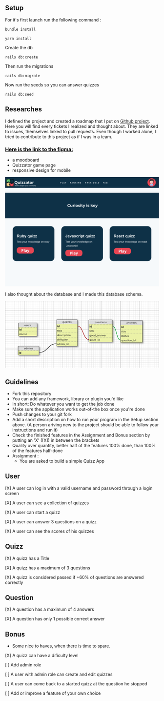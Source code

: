 ## Setup
For it's first launch run the following command :

```
bundle install
```
```
yarn install
```

Create the db

```
rails db:create
```

Then run the migrations

```
rails db:migrate
```
Now run the seeds so you can answer quizzes

```
rails db:seed
```

## Researches

I defined the project and created a roadmap that I put on [Github project](https://github.com/junkiesan/s-test/projects/1).
Here you will find every tickets I realized and thought about. They are linked to issues, themselves linked to pull requests. Even though I worked alone, I tried to contribute to this project as if I was in a team.

### [Here is the link to the figma:](https://www.figma.com/file/1eJFbAIDZC5SWD1yLPYpcM/Quizzator?node-id=0%3A1)
* a moodboard
* Quizzator game page
* responsive design for mobile

![](quizzator_home.png)

I also thought about the database and I made this database schema.

![](quizzator_db.png)

## Guidelines
- Fork this repository
- You can add any framework, library or plugin you'd like
- In short: Do whatever you want to get the job done
- Make sure the application works out-of-the box once you're done
- Push changes to your git fork
- Add a short description on how to run your program in the Setup section above. (A person ariving new to the project should be able to follow your instructions and run it)
- Check the finished features in the Assignment and Bonus section by putting an 'X' ([X]) in between the brackets
- Quality over quantity, better half of the features 100% done, than 100% of the features half-done
- Assignment :
  - You are asked to build a simple Quizz App

## User
 [X] A user can log in with a valid username and password through a login screen

 [X] A user can see a collection of quizzes

 [X] A user can start a quizz

 [X] A user can answer 3 questions on a quizz

 [X] A user can see the scores of his quizzes


## Quizz
 [X] A quizz has a Title

 [X] A quizz has a maximum of 3 questions

 [X] A quizz is considered passed if +60% of questions are answered correctly

## Question
 [X] A question has a maximum of 4 answers

 [X] A question has only 1 possible correct answer


## Bonus
- Some nice to haves, when there is time to spare.

 [X] A quizz can have a dificulty level

 [ ] Add admin role

 [ ] A user with admin role can create and edit quizzes

 [ ] A user can come back to a started quizz at the question he stopped

 [ ] Add or improve a feature of your own choice
